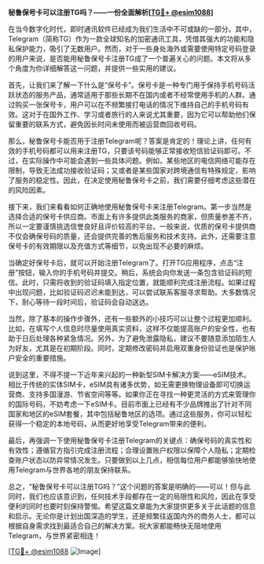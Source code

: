 **秘鲁保号卡可以注册TG吗？——一份全面解析[[TG💪+ @esim1088](https://t.me/s/esim1088)]**

在当今数字化时代，即时通讯软件已经成为我们生活中不可或缺的一部分。其中，Telegram（简称TG）作为一款全球知名的加密通讯工具，凭借其强大的功能和隐私保护能力，吸引了无数用户。然而，对于一些身处海外或需要使用特定号码登录的用户来说，是否能用秘鲁保号卡注册TG成了一个普遍关心的问题。本文将从多个角度为你详细解答这一问题，并提供一些实用的建议。

首先，让我们来了解一下什么是“保号卡”。保号卡是一种专门用于保持手机号码活跃状态的服务产品，通常适用于那些长期不在国内或者不经常使用手机的人群。通过购买一张保号卡，用户可以在不频繁接打电话的情况下维持自己的手机号码有效。这对于在国外工作、学习或者旅行的人来说尤其重要，因为它可以帮助他们保留重要的联系方式，避免因长时间未使用而被运营商回收号码。

那么，秘鲁保号卡能否用于注册Telegram呢？答案是肯定的！理论上讲，任何有效的手机号码都可以用来注册TG，只要该号码能够正常接收短信验证码即可。不过，在实际操作中可能会遇到一些具体问题。例如，某些地区的电信网络可能存在限制，导致无法成功接收验证码；又或者是某些国家对跨境通信有特殊规定，影响了服务的稳定性。因此，在决定使用秘鲁保号卡之前，我们需要仔细考虑这些潜在的风险因素。

接下来，我们来看看如何正确地使用秘鲁保号卡来注册Telegram。第一步当然是选择合适的保号卡供应商。市面上有许多提供此类服务的商家，但质量参差不齐，所以一定要谨慎挑选信誉良好且评价较高的平台。一般来说，优质的保号卡提供商不仅会确保号码的质量，还会提供完善的售后服务和技术支持。此外，还需要注意保号卡的有效期限以及充值方式等细节，以免出现不必要的麻烦。

当确定好保号卡后，就可以开始注册Telegram了。打开TG应用程序，点击“注册”按钮，输入你的手机号码并提交。稍后，系统会向你发送一条包含验证码的短信。此时，只需将收到的验证码填入指定位置，就能顺利完成注册流程。如果过程中出现问题，比如验证码迟迟未能到达，可以尝试联系客服寻求帮助。大多数情况下，耐心等待一段时间后，验证码会自动送达。

当然，除了基本的操作步骤外，还有一些额外的小技巧可以让整个过程更加顺利。比如，在填写个人信息时尽量使用真实资料，这样不仅能提高账户的安全性，也有助于日后处理各种紧急情况。另外，为了避免泄露隐私，建议不要随意添加陌生人为好友，尤其是在初期阶段。同时，定期修改密码并启用双重身份验证也是保护账户安全的重要措施。

说到这里，不得不提一下近年来兴起的一种新型SIM卡解决方案——eSIM技术。相比于传统的实体SIM卡，eSIM具有诸多优势，如无需更换物理设备即可切换运营商、支持多国漫游、节省空间等等。如果你正在寻找一种更灵活的方式来管理你的国际号码，不妨考虑一下eSIM卡。目前市面上已经有不少品牌推出了针对不同国家和地区的eSIM套餐，其中包括秘鲁地区的选项。通过这些服务，你可以轻松获得一个稳定的本地号码，从而更好地享受Telegram带来的便利。

最后，再强调一下使用秘鲁保号卡注册Telegram的关键点：确保号码的真实性和有效性；遵循官方指引完成注册流程；合理设置账户权限以保障个人隐私；定期检查账户状态以防异常情况发生。只要做到以上几点，相信每位用户都能够愉快地使用Telegram与世界各地的朋友保持联系。

总之，“秘鲁保号卡可以注册TG吗？”这个问题的答案是明确的——可以！但与此同时，我们也应该意识到，任何技术手段都存在一定的局限性和风险，因此在享受便利的同时也要时刻保持警惕。希望这篇文章能为大家提供更多关于此话题的信息和启示。无论你是计划出国深造的学生，还是频繁往返国内外的商务人士，都可以根据自身需求找到最适合自己的解决方案。祝大家都能畅快无阻地使用Telegram，与世界紧密相连！

[[TG💪+ @esim1088](https://t.me/s/esim1088) ![Image](https://i.postimg.cc/4NQfJmqS/Snipaste-2025-05-13-00-14-12.png)]
